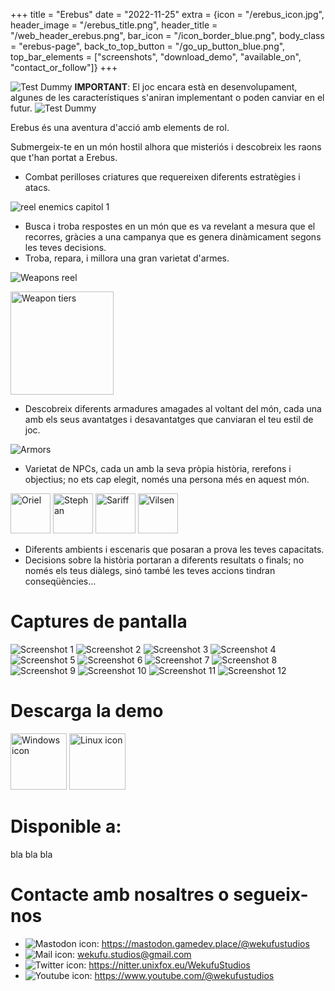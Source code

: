+++
title = "Erebus"
date = "2022-11-25"
extra = {icon = "/erebus_icon.jpg", header_image = "/erebus_title.png", header_title = "/web_header_erebus.png", bar_icon = "/icon_border_blue.png", body_class = "erebus-page", back_to_top_button = "/go_up_button_blue.png", top_bar_elements = ["screenshots", "download_demo", "available_on", "contact_or_follow"]}
+++

![Test Dummy](test_dummy.png)
**IMPORTANT**: El joc encara està en desenvolupament, algunes de les característiques s'aniran implementant o poden canviar en el futur.
![Test Dummy](test_dummy.png)

Erebus és una aventura d'acció amb elements de rol.

Submergeix-te en un món hostil alhora que misteriós i descobreix les raons que t'han portat a Erebus.

- Combat perilloses criatures que requereixen diferents estratègies i atacs.

![reel enemics capitol 1](chapter_1_enemies_reel.png)

- Busca i troba respostes en un món que es va revelant a mesura que el recorres, gràcies a una campanya que es genera dinàmicament segons les teves decisions.
- Troba, repara, i millora una gran varietat d'armes.

![Weapons reel](weapons_reel.png)

<img alt="Weapon tiers" src="weapon_tiers.png" height="165px">

- Descobreix diferents armadures amagades al voltant del món, cada una amb els seus avantatges i desavantatges que canviaran el teu estil de joc.

![Armors](armors.gif)

- Varietat de NPCs, cada un amb la seva pròpia història, rerefons i objectius; no ets cap elegit, només una persona més en aquest món.

<img alt="Oriel" src="/icons/erebus_npcs/oriel.png" width="64px" class="pixelated">
<img alt="Stephan" src="/icons/erebus_npcs/stephan.png" width="64px" class="pixelated">
<img alt="Sariff" src="/icons/erebus_npcs/sariff.png" width="64px" class="pixelated">
<img alt="Vilsen" src="/icons/erebus_npcs/vilsen.png" width="64px" class="pixelated">

- Diferents ambients i escenaris que posaran a prova les teves capacitats.
- Decisions sobre la història portaran a diferents resultats o finals; no només els teus diàlegs, sinó també les teves accions tindran conseqüències...

# Captures de pantalla

<div class="image-grid">
    <img src="screenshots/01.jpg" alt="Screenshot 1">
    <img src="screenshots/02.jpg" alt="Screenshot 2">
    <img src="screenshots/03.jpg" alt="Screenshot 3">
    <img src="screenshots/04.jpg" alt="Screenshot 4">
    <img src="screenshots/05.jpg" alt="Screenshot 5">
    <img src="screenshots/06.jpg" alt="Screenshot 6">
    <img src="screenshots/07.jpg" alt="Screenshot 7">
    <img src="screenshots/08.jpg" alt="Screenshot 8">
    <img src="screenshots/09.jpg" alt="Screenshot 9">
    <img src="screenshots/10.jpg" alt="Screenshot 10">
    <img src="screenshots/11.jpg" alt="Screenshot 11">
    <img src="screenshots/12.jpg" alt="Screenshot 12">
</div>


# Descarga la demo

<div class="horizontal-container wrap" style="gap: 70px;">
    <a href="/demo/erebus_windows_demo.zip" download><img src="/icons/windows.svg" alt="Windows icon" width="90px"></a>
    <a href="/demo/erebus_linux_demo.zip" download><img src="/icons/linux.svg" alt="Linux icon" width="90px"></a>
</div>


# Disponible a:

bla bla bla


# Contacte amb nosaltres o segueix-nos

<div id="contact-us-section">
    <ul>
        <li>
            <img alt="Mastodon icon" src="/icons/mastodon.svg">: <a href="https://mastodon.gamedev.place/@wekufustudios" target="_blank">https://mastodon.gamedev.place/@wekufustudios</a>
        </li>
        <li>
            <img alt="Mail icon" src="/icons/mail.png">: <a href="mailto:wekufu.studios@gmail.com" target="_blank">wekufu.studios@gmail.com</a>
        </li>
        <li>
            <img alt="Twitter icon" src="/icons/twitter.svg">: <a href="https://nitter.unixfox.eu/WekufuStudios" target="_blank">https://nitter.unixfox.eu/WekufuStudios</a>
        </li>
        <li>
            <img alt="Youtube icon" src="/icons/youtube.svg">: <a href="https://www.youtube.com/@wekufustudios" target="_blank">https://www.youtube.com/@wekufustudios</a>
        </li>
    </ul>
</div>